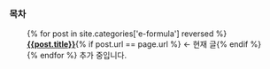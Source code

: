 ### 목차
<div style="margin-left: 2rem;">
    {% for post in site.categories['e-formula'] reversed %}
    <div><a style='font-weight: bold' href="{{post.url}}">{{post.title}}</a>{% if post.url == page.url %} ← 현재 글{% endif %}</div>
    {% endfor %}
    추가 중입니다.
</div>
<br>
